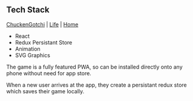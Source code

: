 ## Tech Stack

[ChuckenGotchi](./) | [Life](../) | [Home](../../..)

- React
- Redux Persistant Store
- Animation
- SVG Graphics

The game is a fully featured PWA, so can be installed directly onto any phone without need for app store.

When a new user arrives at the app, they create a persistant redux store which saves their game locally.

